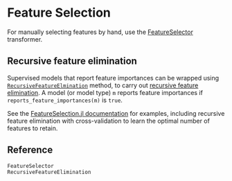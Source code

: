 # Feature Selection

For manually selecting features by hand, use the [FeatureSelector](@ref) transformer.

## Recursive feature elimination

Supervised models that report feature importances can be wrapped using
[`RecursiveFeatureElmination`](@ref) method, to carry out [recursive feature
elimination](https://link.springer.com/article/10.1023/A:1012487302797). A model (or model
type) `m` reports feature importances if `reports_feature_importances(m)` is `true`.

See the [FeatureSelection.jl
documentation](https://juliaai.github.io/FeatureSelection.jl/dev/) for examples, including
recursive feature elimination with cross-validation to learn the optimal number of
features to retain.

## Reference

```@docs
FeatureSelector
RecursiveFeatureElimination
```

